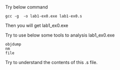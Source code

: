 # 
Try below command
```
gcc -g  -o lab1-ex0.exe lab1-ex0.s
```
Then you will get lab1_ex0.exe

Try to use below some tools to analysis lab1_ex0.exe 
```
objdump
nm
file

```
Try to understand the contents of this .s file. 
